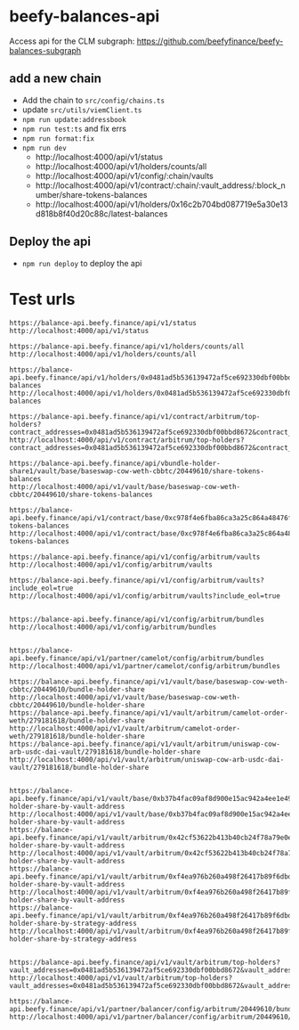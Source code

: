 # beefy-balances-api


Access api for the CLM subgraph: https://github.com/beefyfinance/beefy-balances-subgraph

## add a new chain

- Add the chain to `src/config/chains.ts`
- update `src/utils/viemClient.ts`
- `npm run update:addressbook` 
- `npm run test:ts` and fix errs
- `npm run format:fix`
- `npm run dev` 
    - http://localhost:4000/api/v1/status
    - http://localhost:4000/api/v1/holders/counts/all
    - http://localhost:4000/api/v1/config/:chain/vaults
    - http://localhost:4000/api/v1/contract/:chain/:vault_address/:block_number/share-tokens-balances
    - http://localhost:4000/api/v1/holders/0x16c2b704bd087719e5a30e13d818b8f40d20c88c/latest-balances
    
    
## Deploy the api

- `npm run deploy` to deploy the api


# Test urls
```
https://balance-api.beefy.finance/api/v1/status
http://localhost:4000/api/v1/status

https://balance-api.beefy.finance/api/v1/holders/counts/all
http://localhost:4000/api/v1/holders/counts/all

https://balance-api.beefy.finance/api/v1/holders/0x0481ad5b536139472af5ce692330dbf00bbd8672/latest-balances
http://localhost:4000/api/v1/holders/0x0481ad5b536139472af5ce692330dbf00bbd8672/latest-balances

https://balance-api.beefy.finance/api/v1/contract/arbitrum/top-holders?contract_addresses=0x0481ad5b536139472af5ce692330dbf00bbd8672&contract_addresses=0x0d1f71170d93121b48a9e8fc7400e8e6a6821500&limit=10
http://localhost:4000/api/v1/contract/arbitrum/top-holders?contract_addresses=0x0481ad5b536139472af5ce692330dbf00bbd8672&contract_addresses=0x0d1f71170d93121b48a9e8fc7400e8e6a6821500&limit=10

https://balance-api.beefy.finance/api/vbundle-holder-share1/vault/base/baseswap-cow-weth-cbbtc/20449610/share-tokens-balances
http://localhost:4000/api/v1/vault/base/baseswap-cow-weth-cbbtc/20449610/share-tokens-balances

https://balance-api.beefy.finance/api/v1/contract/base/0xc978f4e6fba86ca3a25c864a48476f0deca908e1/20449610/share-tokens-balances
http://localhost:4000/api/v1/contract/base/0xc978f4e6fba86ca3a25c864a48476f0deca908e1/20449610/share-tokens-balances

https://balance-api.beefy.finance/api/v1/config/arbitrum/vaults
http://localhost:4000/api/v1/config/arbitrum/vaults

https://balance-api.beefy.finance/api/v1/config/arbitrum/vaults?include_eol=true
http://localhost:4000/api/v1/config/arbitrum/vaults?include_eol=true


https://balance-api.beefy.finance/api/v1/config/arbitrum/bundles
http://localhost:4000/api/v1/config/arbitrum/bundles


https://balance-api.beefy.finance/api/v1/partner/camelot/config/arbitrum/bundles
http://localhost:4000/api/v1/partner/camelot/config/arbitrum/bundles

https://balance-api.beefy.finance/api/v1/vault/base/baseswap-cow-weth-cbbtc/20449610/bundle-holder-share
http://localhost:4000/api/v1/vault/base/baseswap-cow-weth-cbbtc/20449610/bundle-holder-share
https://balance-api.beefy.finance/api/v1/vault/arbitrum/camelot-order-weth/279181618/bundle-holder-share
http://localhost:4000/api/v1/vault/arbitrum/camelot-order-weth/279181618/bundle-holder-share
https://balance-api.beefy.finance/api/v1/vault/arbitrum/uniswap-cow-arb-usdc-dai-vault/279181618/bundle-holder-share
http://localhost:4000/api/v1/vault/arbitrum/uniswap-cow-arb-usdc-dai-vault/279181618/bundle-holder-share


https://balance-api.beefy.finance/api/v1/vault/base/0xb37b4fac09af8d900e15ac942a4ee1e498fa0989/20449610/bundle-holder-share-by-vault-address
http://localhost:4000/api/v1/vault/base/0xb37b4fac09af8d900e15ac942a4ee1e498fa0989/20449610/bundle-holder-share-by-vault-address
https://balance-api.beefy.finance/api/v1/vault/arbitrum/0x42cf53622b413b40cb24f78a79e0e76e587b7f33/279181618/bundle-holder-share-by-vault-address
http://localhost:4000/api/v1/vault/arbitrum/0x42cf53622b413b40cb24f78a79e0e76e587b7f33/279181618/bundle-holder-share-by-vault-address
https://balance-api.beefy.finance/api/v1/vault/arbitrum/0xf4ea976b260a498f26417b89f6dbdd555104a734/279181618/bundle-holder-share-by-vault-address
http://localhost:4000/api/v1/vault/arbitrum/0xf4ea976b260a498f26417b89f6dbdd555104a734/279181618/bundle-holder-share-by-vault-address
https://balance-api.beefy.finance/api/v1/vault/arbitrum/0xf4ea976b260a498f26417b89f6dbdd555104a734/279181618/bundle-holder-share-by-strategy-address
http://localhost:4000/api/v1/vault/arbitrum/0xf4ea976b260a498f26417b89f6dbdd555104a734/279181618/bundle-holder-share-by-strategy-address


https://balance-api.beefy.finance/api/v1/vault/arbitrum/top-holders?vault_addresses=0x0481ad5b536139472af5ce692330dbf00bbd8672&vault_addresses=0x0d1f71170d93121b48a9e8fc7400e8e6a6821500&limit=1
http://localhost:4000/api/v1/vault/arbitrum/top-holders?vault_addresses=0x0481ad5b536139472af5ce692330dbf00bbd8672&vault_addresses=0x0d1f71170d93121b48a9e8fc7400e8e6a6821500&limit=1

https://balance-api.beefy.finance/api/v1/partner/balancer/config/arbitrum/20449610/bundles
http://localhost:4000/api/v1/partner/balancer/config/arbitrum/20449610/bundles
